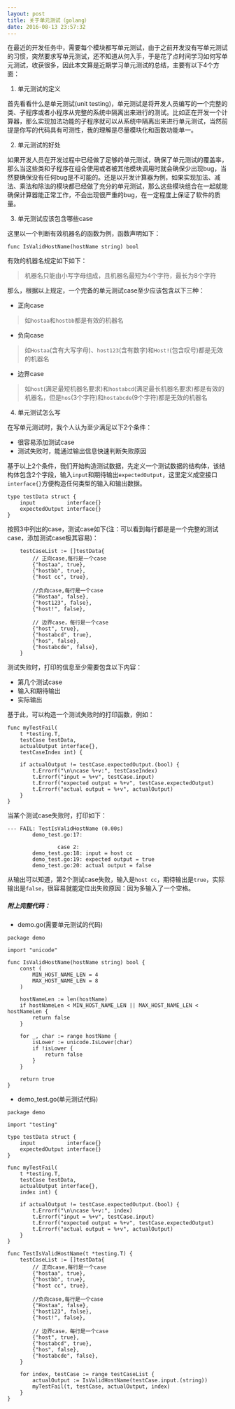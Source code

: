 ```yaml
---
layout: post
title: 关于单元测试（golang）
date: 2016-08-13 23:57:32
---
```


在最近的开发任务中，需要每个模块都写单元测试，由于之前开发没有写单元测试的习惯，突然要求写单元测试，还不知道从何入手，于是花了点时间学习如何写单元测试，收获很多，因此本文算是近期学习单元测试的总结，主要有以下4个方面：

1. 单元测试的定义

首先看看什么是单元测试(unit testing)，单元测试是将开发人员编写的一个完整的类、子程序或者小程序从完整的系统中隔离出来进行的测试。比如正在开发一个计算器，那么实现加法功能的子程序就可以从系统中隔离出来进行单元测试，当然前提是你写的代码具有可测性，我的理解是尽量模块化和函数功能单一。

2. 单元测试的好处

如果开发人员在开发过程中已经做了足够的单元测试，确保了单元测试的覆盖率，那么当这些类和子程序在组合使用或者被其他模块调用时就会确保少出现bug，当然要确保没有任何bug是不可能的。还是以开发计算器为例，如果实现加法、减法、乘法和除法的模块都已经做了充分的单元测试，那么这些模块组合在一起就能确保计算器能正常工作，不会出现很严重的bug，在一定程度上保证了软件的质量。

3. 单元测试应该包含哪些case

这里以一个判断有效机器名的函数为例，函数声明如下：

```
func IsValidHostName(hostName string) bool
```

有效的机器名规定如下如下：

> 机器名只能由小写字母组成，且机器名最短为4个字符，最长为8个字符

那么，根据以上规定，一个完备的单元测试case至少应该包含以下三种：

- 正向case

> 如`hostaa`和`hostbb`都是有效的机器名

- 负向case

> 如`Hostaa`(含有大写字母)、`host123`(含有数字)和`Host!`(包含叹号)都是无效的机器名

- 边界case

> 如`host`(满足最短机器名要求)和`hostabcd`(满足最长机器名要求)都是有效的机器名，但是`hos`(3个字符)和`hostabcde`(9个字符)都是无效的机器名

4. 单元测试怎么写

在写单元测试时，我个人认为至少满足以下2个条件：

- 很容易添加测试case
- 测试失败时，能通过输出信息快速判断失败原因

基于以上2个条件，我们开始构造测试数据，先定义一个测试数据的结构体，该结构体包含2个字段，输入`input`和期待输出`expectedOutput`，这里定义成空接口`interface{}`方便构造任何类型的输入和输出数据。

```
type testData struct {
    input          interface{}
    expectedOutput interface{}
}
```

按照3中列出的case，测试case如下(注：可以看到每行都是是一个完整的测试case，添加测试case极其容易)：

```
    testCaseList := []testData{
        // 正向case,每行是一个case
        {"hostaa", true},
        {"hostbb", true},
        {"host cc", true},

        //负向case,每行是一个case
        {"Hostaa", false},
        {"host123", false},
        {"host!", false},

        // 边界case，每行是一个case
        {"host", true},
        {"hostabcd", true},
        {"hos", false},
        {"hostabcde", false},
    }
```

测试失败时，打印的信息至少需要包含以下内容：

- 第几个测试case
- 输入和期待输出
- 实际输出

基于此，可以构造一个测试失败时的打印函数，例如：

```
func myTestFail(
    t *testing.T,
    testCase testData,
    actualOutput interface{},
    testCaseIndex int) {

    if actualOutput != testCase.expectedOutput.(bool) {
        t.Errorf("\n\ncase %+v:", testCaseIndex)
        t.Errorf("input = %+v", testCase.input)
        t.Errorf("expected output = %+v", testCase.expectedOutput)
        t.Errorf("actual output = %+v", actualOutput)
    }
}
```
当某个测试case失败时，打印如下：

```
--- FAIL: TestIsValidHostName (0.00s)
        demo_test.go:17:

                case 2:
        demo_test.go:18: input = host cc
        demo_test.go:19: expected output = true
        demo_test.go:20: actual output = false
```

从输出可以知道，第2个测试case失败，输入是`host cc`，期待输出是`true`，实际输出是`false`，很容易就能定位出失败原因：因为多输入了一个空格。

#####  附上完整代码：

- demo.go(需要单元测试的代码)

```
package demo

import "unicode"

func IsValidHostName(hostName string) bool {
    const (
        MIN_HOST_NAME_LEN = 4
        MAX_HOST_NAME_LEN = 8
    )

    hostNameLen := len(hostName)
    if hostNameLen < MIN_HOST_NAME_LEN || MAX_HOST_NAME_LEN < hostNameLen {
        return false
    }

    for _, char := range hostName {
        isLower := unicode.IsLower(char)
        if !isLower {
            return false
        }
    }

    return true
}

```

- demo_test.go(单元测试代码)


```
package demo

import "testing"

type testData struct {
    input          interface{}
    expectedOutput interface{}
}

func myTestFail(
    t *testing.T,
    testCase testData,
    actualOutput interface{},
    index int) {

    if actualOutput != testCase.expectedOutput.(bool) {
        t.Errorf("\n\ncase %+v:", index)
        t.Errorf("input = %+v", testCase.input)
        t.Errorf("expected output = %+v", testCase.expectedOutput)
        t.Errorf("actual output = %+v", actualOutput)
    }
}

func TestIsValidHostName(t *testing.T) {
    testCaseList := []testData{
        // 正向case,每行是一个case
        {"hostaa", true},
        {"hostbb", true},
        {"host cc", true},

        //负向case,每行是一个case
        {"Hostaa", false},
        {"host123", false},
        {"host!", false},

        // 边界case，每行是一个case
        {"host", true},
        {"hostabcd", true},
        {"hos", false},
        {"hostabcde", false},
    }

    for index, testCase := range testCaseList {
        actualOutput := IsValidHostName(testCase.input.(string))
        myTestFail(t, testCase, actualOutput, index)
    }
}

```

